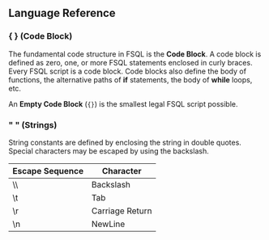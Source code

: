 ## Language Reference ##

### { } (Code Block) ###

The fundamental code structure in FSQL is the **Code Block**. A code block is defined as zero, one, or more FSQL statements enclosed in curly braces. Every FSQL script is a code block. Code blocks also define the body of functions, the alternative paths of **if** statements, the body of **while** loops, etc.

An **Empty Code Block** (```{}```) is the smallest legal FSQL script possible. 

### " " (Strings) ###

String constants are defined by enclosing the string in double quotes. Special characters may be escaped by using the backslash.

Escape Sequence  | Character
-----------------|-------------------
\\\\             | Backslash
\t               | Tab
\r               | Carriage Return
\n               | NewLine
